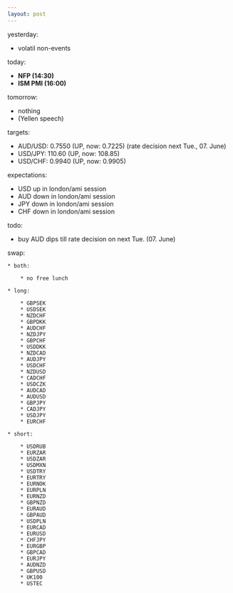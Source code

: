 ```yaml
---
layout: post
---
```


yesterday:

* volatil non-events


today:

* **NFP (14:30)**
* **ISM PMI (16:00)**


tomorrow:

* nothing
* (Yellen speech)


targets:

* AUD/USD: 0.7550 (UP, now: 0.7225) (rate decision next Tue., 07. June)
* USD/JPY: 110.60 (UP, now: 108.85)
* USD/CHF: 0.9940 (UP, now: 0.9905)


expectations:

* USD up in london/ami session
* AUD down in london/ami session
* JPY down in london/ami session
* CHF down in london/ami session


todo:

* buy AUD dips till rate decision on next Tue. (07. June)





swap:

	* both:
	
		* no free lunch
		
	* long:
	
		* GBPSEK
		* USDSEK
		* NZDCHF
		* GBPDKK
		* AUDCHF
		* NZDJPY
		* GBPCHF
		* USDDKK
		* NZDCAD
		* AUDJPY
		* USDCHF
		* NZDUSD
		* CADCHF
		* USDCZK
		* AUDCAD
		* AUDUSD
		* GBPJPY
		* CADJPY
		* USDJPY
		* EURCHF

	* short:
	
		* USDRUB
		* EURZAR
		* USDZAR
		* USDMXN
		* USDTRY
		* EURTRY
		* EURNOK
		* EURPLN
		* EURNZD
		* GBPNZD
		* EURAUD
		* GBPAUD
		* USDPLN
		* EURCAD
		* EURUSD
		* CHFJPY
		* EURGBP
		* GBPCAD
		* EURJPY
		* AUDNZD
		* GBPUSD
		* UK100
		* USTEC
